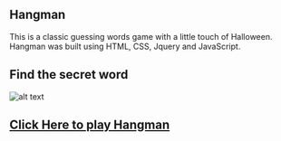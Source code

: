 ## Hangman

This is a classic guessing words game with a little touch of Halloween.
Hangman was built using HTML, CSS, Jquery and JavaScript.

## Find the secret word

![alt text](https://github.com/owelchez/Hangman/tree/master/assets/images/screenshots/1.jpg "Find Secret Word")

## [Click Here to play Hangman](https://desolate-lowlands-26032.herokuapp.com/)